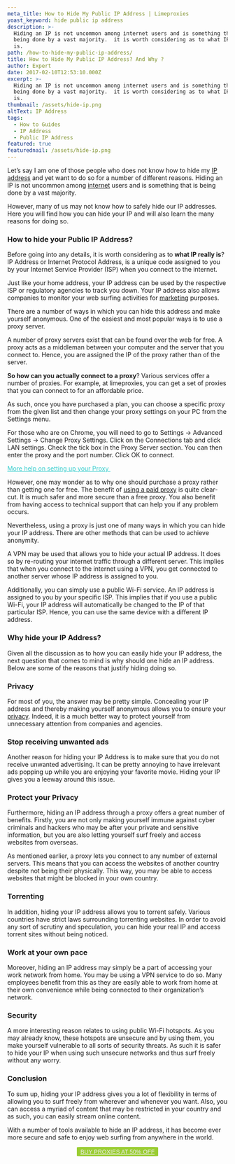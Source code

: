 ```yaml
---
meta_title: How to Hide My Public IP Address | Limeproxies
yoast_keyword: hide public ip address
description: >-
  Hiding an IP is not uncommon among internet users and is something that is
  being done by a vast majority.  it is worth considering as to what IP really
  is.
path: /how-to-hide-my-public-ip-address/
title: How to Hide My Public IP Address? And Why ?
author: Expert
date: 2017-02-10T12:53:10.000Z
excerpt: >-
  Hiding an IP is not uncommon among internet users and is something that is
  being done by a vast majority.  it is worth considering as to what IP really
  is.
thumbnail: /assets/hide-ip.png
altText: IP Address
tags:
  - How to Guides
  - IP Address
  - Public IP Address
featured: true
featurednail: /assets/hide-ip.png
---
```

Let’s say I am one of those people who does not know how to hide my <a href="/blog/rotate-ip-address/" target="_blank" rel="noopener noreferrer">IP address</a> and yet want to do so for a number of different reasons. Hiding an IP is not uncommon among <a href="/blog/how-to-speed-up-your-internet/" target="_blank" rel="noopener noreferrer">internet</a> users and is something that is being done by a vast majority.

However, many of us may not know how to safely hide our IP addresses. Here you will find how you can hide your IP and will also learn the many reasons for doing so.

### **How to hide your Public IP Address?**

Before going into any details, it is worth considering as to **what IP really is**? IP Address or Internet Protocol Address, is a unique code assigned to you by your Internet Service Provider (ISP) when you connect to the internet.

Just like your home address, your IP address can be used by the respective ISP or regulatory agencies to track you down. Your IP address also allows companies to monitor your web surfing activities for <a href="/blog/how-marketing-teams-can-keep-pace-with-customer-intelligence-tools/" target="_blank" rel="noopener noreferrer">marketing</a> purposes.

There are a number of ways in which you can hide this address and make yourself anonymous. One of the easiest and most popular ways is to use a proxy server.

A number of proxy servers exist that can be found over the web for free. A proxy acts as a middleman between your computer and the server that you connect to. Hence, you are assigned the IP of the proxy rather than of the server.

**So how can you actually connect to a proxy**? Various services offer a number of proxies. For example, at limeproxies, you can get a set of proxies that you can connect to for an affordable price.

As such, once you have purchased a plan, you can choose a specific proxy from the given list and then change your proxy settings on your PC from the Settings menu.

For those who are on Chrome, you will need to go to Settings -> Advanced Settings -> Change Proxy Settings. Click on the Connections tab and click LAN settings. Check the tick box in the Proxy Server section. You can then enter the proxy and the port number. Click OK to connect.

<span style="color: #33cccc;"><a style="color: #33cccc;" href="https://limeproxies.zendesk.com/hc/en-us/categories/200465027-Troubleshooting-Setup-Guides">More help on setting up your Proxy </a></span>

However, one may wonder as to why one should purchase a proxy rather than getting one for free. The benefit of [using a paid proxy](http://www.limeproxies.com) is quite clear-cut. It is much safer and more secure than a free proxy. You also benefit from having access to technical support that can help you if any problem occurs.

Nevertheless, using a proxy is just one of many ways in which you can hide your IP address. There are other methods that can be used to achieve anonymity.

A VPN may be used that allows you to hide your actual IP address. It does so by re-routing your internet traffic through a different server. This implies that when you connect to the internet using a VPN, you get connected to another server whose IP address is assigned to you.

Additionally, you can simply use a public Wi-Fi service. An IP address is assigned to you by your specific ISP. This implies that if you use a public Wi-Fi, your IP address will automatically be changed to the IP of that particular ISP. Hence, you can use the same device with a different IP address.

### **Why hide your IP Address?**

Given all the discussion as to how you can easily hide your IP address, the next question that comes to mind is why should one hide an IP address. Below are some of the reasons that justify hiding doing so.

### Privacy

For most of you, the answer may be pretty simple. Concealing your IP address and thereby making yourself anonymous allows you to ensure your <a href="/blog/how-to-maintain-phone-privacy-get-started/" target="_blank" rel="noopener noreferrer">privacy</a>. Indeed, it is a much better way to protect yourself from unnecessary attention from companies and agencies.

### Stop receiving unwanted ads

Another reason for hiding your IP Address is to make sure that you do not receive unwanted advertising. It can be pretty annoying to have irrelevant ads popping up while you are enjoying your favorite movie. Hiding your IP gives you a leeway around this issue.

### Protect your Privacy

Furthermore, hiding an IP address through a proxy offers a great number of benefits. Firstly, you are not only making yourself immune against cyber criminals and hackers who may be after your private and sensitive information, but you are also letting yourself surf freely and access websites from overseas.

As mentioned earlier, a proxy lets you connect to any number of external servers. This means that you can access the websites of another country despite not being their physically. This way, you may be able to access websites that might be blocked in your own country.

### Torrenting

In addition, hiding your IP address allows you to torrent safely. Various countries have strict laws surrounding torrenting websites. In order to avoid any sort of scrutiny and speculation, you can hide your real IP and access torrent sites without being noticed.

### Work at your own pace

Moreover, hiding an IP address may simply be a part of accessing your work network from home. You may be using a VPN service to do so. Many employees benefit from this as they are easily able to work from home at their own convenience while being connected to their organization’s network.

### Security

A more interesting reason relates to using public Wi-Fi hotspots. As you may already know, these hotspots are unsecure and by using them, you make yourself vulnerable to all sorts of security threats. As such it is safer to hide your IP when using such unsecure networks and thus surf freely without any worry.

### **Conclusion**

To sum up, hiding your IP address gives you a lot of flexibility in terms of allowing you to surf freely from wherever and whenever you want. Also, you can access a myriad of content that may be restricted in your country and as such, you can easily stream online content.

With a number of tools available to hide an IP address, it has become ever more secure and safe to enjoy web surfing from anywhere in the world.

<p style="text-align: center;">
  <button style="background-color: #9acd32; border-radius: 5%; border: solid 2px #9ACD32;"><a style="color: #eeeeee;" href="https://bit.ly/2n5gxER">BUY PROXIES AT 50% OFF</a></button>
</p>
